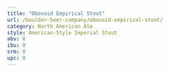 ```yaml
---
title: "Obovoid Empirical Stout"
url: /boulder-beer-company/obovoid-empirical-stout/
category: North American Ale
style: American-Style Imperial Stout
abv: 8
ibu: 0
srm: 0
upc: 0
---
```


